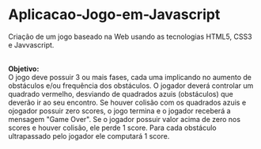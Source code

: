 # Aplicacao-Jogo-em-Javascript

Criação de um jogo baseado na Web usando as tecnologias HTML5, CSS3 e Javvascript. <br><br>

<b>Objetivo:</b><br>
O jogo deve possuir 3 ou mais fases, cada uma implicando no aumento de obstáculos e/ou frequência dos obstáculos. O jogador deverá controlar um quadrado vermelho, desviando de quadrados azuis (obstáculos) que deverão ir ao seu encontro. Se houver colisão com os quadrados azuis e ojogador possuir zero scores, o jogo termina e o jogador receberá a mensagem "Game Over". Se o jogador possuir valor acima de zero nos scores e houver colisão, ele perde 1 score. Para cada obstáculo ultrapassado pelo jogador ele computará 1 score. 

